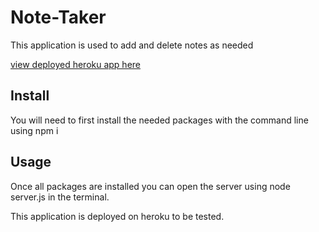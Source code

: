 # Note-Taker

This application is used to add and delete notes as needed 

[view deployed heroku app here](https://dry-beyond-74063.herokuapp.com/)

## Install 

You will need to first install the needed packages with the command line using npm i 

## Usage

Once all packages are installed you can open the server using node server.js in the terminal.

This application is deployed on heroku to be tested.

